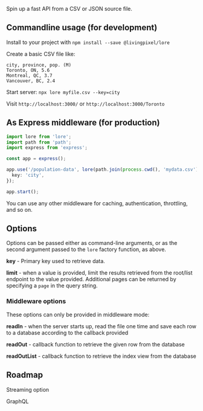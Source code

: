 Spin up a fast API from a CSV or JSON source file.

## Commandline usage (for development)

Install to your project with `npm install --save @livingpixel/lore`

Create a basic CSV file like:

```
city, province, pop. (M)
Toronto, ON, 5.6
Montreal, QC, 3.7
Vancouver, BC, 2.4
```

Start server: `npx lore myfile.csv --key=city`

Visit `http://localhost:3000/` or `http://localhost:3000/Toronto`

## As Express middleware (for production)

```ts
import lore from 'lore';
import path from 'path';
import express from 'express';

const app = express();

app.use('/population-data', lore(path.join(process.cwd(), 'mydata.csv'), {
  key: 'city',
});

app.start();
```

You can use any other middleware for caching, authentication, throttling, and so on.

## Options

Options can be passed either as command-line arguments, or as the second argument passed to the `lore` factory function, as above.

**key** - Primary key used to retrieve data.

**limit** - when a value is provided, limit the results retrieved from the root/list endpoint to the value provided. Additional pages can be returned by specifying a `page` in the query string. 

### Middleware options

These options can only be provided in middleware mode:

**readIn** - when the server starts up, read the file one time and save each row to a database according to the callback provided

**readOut** - callback function to retrieve the given row from the database

**readOutList** - callback function to retrieve the index view from the database

## Roadmap

Streaming option

GraphQL
